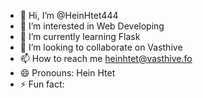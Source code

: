 - 👋 Hi, I’m @HeinHtet444
- 👀 I’m interested in Web Developing
- 🌱 I’m currently learning Flask
- 💞️ I’m looking to collaborate on Vasthive
- 📫 How to reach me heinhtet@vasthive.fo
- 😄 Pronouns: Hein Htet
- ⚡ Fun fact: 

<!---
HeinHtet444/HeinHtet444 is a ✨ special ✨ repository because its `README.md` (this file) appears on your GitHub profile.
You can click the Preview link to take a look at your changes.
--->
